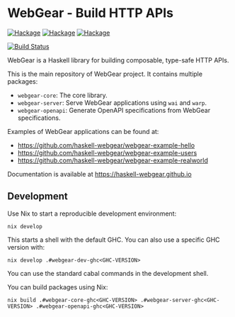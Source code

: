 # WebGear - Build HTTP APIs

[![Hackage](https://img.shields.io/hackage/v/webgear-core)](https://hackage.haskell.org/package/webgear-core)
[![Hackage](https://img.shields.io/hackage/v/webgear-server)](https://hackage.haskell.org/package/webgear-server)
[![Hackage](https://img.shields.io/hackage/v/webgear-openapi)](https://hackage.haskell.org/package/webgear-openapi)

[![Build Status](https://img.shields.io/github/actions/workflow/status/haskell-webgear/webgear/ci.yaml?branch=main)](https://github.com/haskell-webgear/webgear/actions/workflows/ci.yaml)

WebGear is a Haskell library for building composable, type-safe HTTP APIs.

This is the main repository of WebGear project. It contains multiple packages:

- `webgear-core`: The core library.
- `webgear-server`: Serve WebGear applications using `wai` and `warp`.
- `webgear-openapi`: Generate OpenAPI specifications from WebGear specifications.

Examples of WebGear applications can be found at:

- https://github.com/haskell-webgear/webgear-example-hello
- https://github.com/haskell-webgear/webgear-example-users
- https://github.com/haskell-webgear/webgear-example-realworld

Documentation is available at https://haskell-webgear.github.io

## Development

Use Nix to start a reproducible development environment:

```shell
nix develop
```

This starts a shell with the default GHC. You can also use a specific GHC version with:

```shell
nix develop .#webgear-dev-ghc<GHC-VERSION>
```

You can use the standard cabal commands in the development shell.

You can build packages using Nix:

```shell
nix build .#webgear-core-ghc<GHC-VERSION> .#webgear-server-ghc<GHC-VERSION> .#webgear-openapi-ghc<GHC-VERSION>
```
